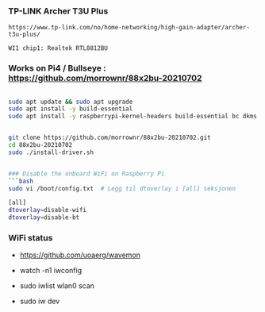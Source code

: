 

### TP-LINK Archer T3U Plus
```
https://www.tp-link.com/no/home-networking/high-gain-adapter/archer-t3u-plus/

WI1 chip1: Realtek RTL8812BU
```

### Works on Pi4 / Bullseye : https://github.com/morrownr/88x2bu-20210702
```bash

sudo apt update && sudo apt upgrade
sudo apt install -y build-essential
sudo apt install -y raspberrypi-kernel-headers build-essential bc dkms git


git clone https://github.com/morrownr/88x2bu-20210702.git
cd 88x2bu-20210702
sudo ./install-driver.sh


### Disable the onboard WiFi on Raspberry Pi
```bash
sudo vi /boot/config.txt  # Legg til dtoverlay i [all] seksjonen

[all]
dtoverlay=disable-wifi
dtoverlay=disable-bt

```

 
### WiFi status 
 * https://github.com/uoaerg/wavemon

 * watch -n1 iwconfig
 * sudo iwlist wlan0 scan
 * sudo iw dev

